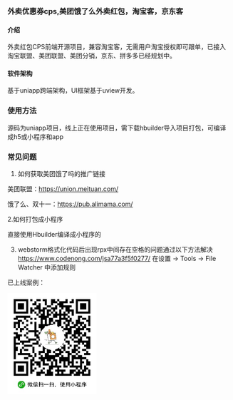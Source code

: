 ### 外卖优惠券cps,美团饿了么外卖红包，淘宝客，京东客

#### 介绍
外卖红包CPS前端开源项目，兼容淘宝客，无需用户淘宝授权即可跟单，已接入淘宝联盟、美团联盟、美团分销，京东、拼多多已经规划中。

#### 软件架构
基于uniapp跨端架构，UI框架基于uview开发。

### 使用方法
源码为uniapp项目，线上正在使用项目，需下载hbuilder导入项目打包，可编译成h5或小程序和app

### 常见问题
1. 如何获取美团饿了吗的推广链接

美团联盟：https://union.meituan.com/

饿了么、双十一：https://pub.alimama.com/

2.如何打包成小程序

直接使用Hbuilder编译成小程序的

3. webstorm格式化代码后出现rpx中间存在空格的问题通过以下方法解决
https://www.codenong.com/jsa77a3f5f0277/
在设置 -> Tools -> File Watcher 中添加规则


已上线案例：

<img src="https://raw.githubusercontent.com/happiren/dx-coupon-cps/master/examples/aixiang-wechat.jpg" width="200"/>





